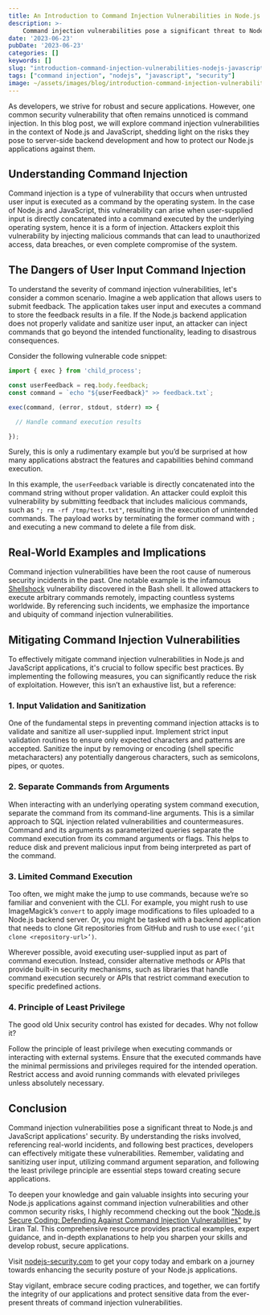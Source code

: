 ```yaml
---
title: An Introduction to Command Injection Vulnerabilities in Node.js and JavaScript
description: >-
    Command injection vulnerabilities pose a significant threat to Node.js and JavaScript applications' security. By understanding the risks involved, referencing real-world incidents, and following best practices, developers can effectively mitigate these vulnerabilities. Remember, validating and sanitizing user input, utilizing command argument separation, and following the least privilege principle are essential steps toward creating secure applications.
date: '2023-06-23'
pubDate: '2023-06-23'
categories: []
keywords: []
slug: "introduction-command-injection-vulnerabilities-nodejs-javascript"
tags: ["command injection", "nodejs", "javascript", "security"]
image: ~/assets/images/blog/introduction-command-injection-vulnerabilities-nodejs-javascript.png
---
```


As developers, we strive for robust and secure applications. However, one common security vulnerability that often remains unnoticed is command injection. In this blog post, we will explore command injection vulnerabilities in the context of Node.js and JavaScript, shedding light on the risks they pose to server-side backend development and how to protect our Node.js applications against them.


## Understanding Command Injection


Command injection is a type of vulnerability that occurs when untrusted user input is executed as a command by the operating system. In the case of Node.js and JavaScript, this vulnerability can arise when user-supplied input is directly concatenated into a command executed by the underlying operating system, hence it is a form of injection. Attackers exploit this vulnerability by injecting malicious commands that can lead to unauthorized access, data breaches, or even complete compromise of the system.


## The Dangers of User Input Command Injection


To understand the severity of command injection vulnerabilities, let's consider a common scenario. Imagine a web application that allows users to submit feedback. The application takes user input and executes a command to store the feedback results in a file. If the Node.js backend application does not properly validate and sanitize user input, an attacker can inject commands that go beyond the intended functionality, leading to disastrous consequences.


Consider the following vulnerable code snippet:


```javascript
import { exec } from 'child_process';

const userFeedback = req.body.feedback;
const command = `echo "${userFeedback}" >> feedback.txt`;

exec(command, (error, stdout, stderr) => {

  // Handle command execution results

});
```

Surely, this is only a rudimentary example but you’d be surprised at how many applications abstract the features and capabilities behind command execution.


In this example, the `userFeedback` variable is directly concatenated into the command string without proper validation. An attacker could exploit this vulnerability by submitting feedback that includes malicious commands, such as `"; rm -rf /tmp/test.txt"`, resulting in the execution of unintended commands. The payload works by terminating the former command with `;` and executing a new command to delete a file from disk.


## Real-World Examples and Implications


Command injection vulnerabilities have been the root cause of numerous security incidents in the past. One notable example is the infamous [Shellshock](https://en.wikipedia.org/wiki/Shellshock_(software_bug)) vulnerability discovered in the Bash shell. It allowed attackers to execute arbitrary commands remotely, impacting countless systems worldwide. By referencing such incidents, we emphasize the importance and ubiquity of command injection vulnerabilities.



## Mitigating Command Injection Vulnerabilities


To effectively mitigate command injection vulnerabilities in Node.js and JavaScript applications, it's crucial to follow specific best practices. By implementing the following measures, you can significantly reduce the risk of exploitation. However, this isn’t an exhaustive list, but a reference:


### 1. Input Validation and Sanitization


One of the fundamental steps in preventing command injection attacks is to validate and sanitize all user-supplied input. Implement strict input validation routines to ensure only expected characters and patterns are accepted. Sanitize the input by removing or encoding (shell specific metacharacters) any potentially dangerous characters, such as semicolons, pipes, or quotes.


### 2. Separate Commands from Arguments


When interacting with an underlying operating system command execution, separate the command from its command-line arguments. This is a similar approach to SQL injection related vulnerabilities and countermeasures. Command and its arguments as parameterized queries separate the command execution from its command arguments or flags. This helps to reduce disk and prevent malicious input from being interpreted as part of the command. 


### 3. Limited Command Execution


Too often, we might make the jump to use commands, because we’re so familiar and convenient with the CLI. For example, you might rush to use ImageMagick’s `convert` to apply image modifications to files uploaded to a Node.js backend server. Or, you might be tasked with a backend application that needs to clone Git repositories from GitHub and rush to use `exec(‘git clone <repository-url>’)`.


Wherever possible, avoid executing user-supplied input as part of command execution. Instead, consider alternative methods or APIs that provide built-in security mechanisms, such as libraries that handle command execution securely or APIs that restrict command execution to specific predefined actions.


### 4. Principle of Least Privilege


The good old Unix security control has existed for decades. Why not follow it?


Follow the principle of least privilege when executing commands or interacting with external systems. Ensure that the executed commands have the minimal permissions and privileges required for the intended operation. Restrict access and avoid running commands with elevated privileges unless absolutely necessary.



## Conclusion


Command injection vulnerabilities pose a significant threat to Node.js and JavaScript applications' security. By understanding the risks involved, referencing real-world incidents, and following best practices, developers can effectively mitigate these vulnerabilities. Remember, validating and sanitizing user input, utilizing command argument separation, and following the least privilege principle are essential steps toward creating secure applications.


To deepen your knowledge and gain valuable insights into securing your Node.js applications against command injection vulnerabilities and other common security risks, I highly recommend checking out the book ["Node.js Secure Coding: Defending Against Command Injection Vulnerabilities"](https://www.nodejs-security.com) by Liran Tal. This comprehensive resource provides practical examples, expert guidance, and in-depth explanations to help you sharpen your skills and develop robust, secure applications.


Visit [nodejs-security.com](https://www.nodejs-security.com) to get your copy today and embark on a journey towards enhancing the security posture of your Node.js applications.


Stay vigilant, embrace secure coding practices, and together, we can fortify the integrity of our applications and protect sensitive data from the ever-present threats of command injection vulnerabilities.